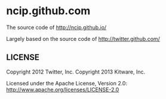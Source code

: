 ncip.github.com
======

The source code of http://ncip.github.io/

Largely based on the source code of http://twitter.github.com/


LICENSE
------------

Copyright 2012 Twitter, Inc.
Copyright 2013 Kitware, Inc.

Licensed under the Apache License, Version 2.0: http://www.apache.org/licenses/LICENSE-2.0
